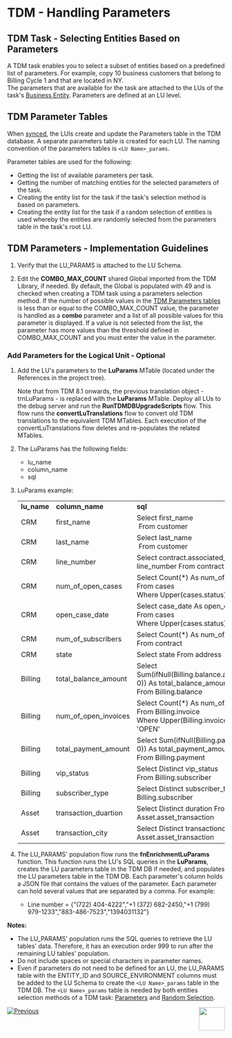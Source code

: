 # TDM - Handling Parameters 


## TDM Task - Selecting Entities Based on Parameters

A TDM task enables you to select a subset of entities based on a predefined list of parameters. For example, copy 10 business customers that belong to Billing Cycle 1 and that are located in NY.  
The parameters that are available for the task are attached to the LUs of the task's [Business Entity](/articles/TDM/tdm_overview/03_business_entity_overview.md). Parameters are defined at an LU level. 

## TDM Parameter Tables

When [synced](/articles/14_sync_LU_instance/01_sync_LUI_overview.md), the LUIs create and update the Parameters table in the TDM database. A separate parameters table is created for each LU. The naming convention of the parameters tables is `<LU Name>_params`. 

Parameter tables are used for the following:

- Getting the list of available parameters per task.
- Getting the number of matching entities for the selected parameters of the task.
- Creating the entity list for the task if the task's selection method is based on parameters.
- Creating the entity list for the task if a random selection of entities is used whereby the entities are randomly selected from the parameters table in the task's root LU.  

## TDM Parameters - Implementation Guidelines

1.  Verify that the LU_PARAMS is attached to the LU Schema.

3. Edit the **COMBO_MAX_COUNT** shared Global imported from the TDM Library, if needed. By default, the Global is populated with 49 and is checked when creating a TDM task using a parameters selection method. If the number of possible values in the [TDM Parameters tables](#tdm-parameters-tables) is less than or equal to the COMBO_MAX_COUNT value, the parameter is handled as a **combo** parameter and a list of all possible values for this parameter is displayed. If a value is not selected from the list, the parameter has more values than the threshold defined in COMBO_MAX_COUNT and you must enter the value in the parameter.

  ### Add Parameters for the Logical Unit - Optional

1. Add the LU's parameters to the **LuParams** MTable (located under the References in the project tree).

    Note that from TDM 8.1 onwards, the previous translation object - trnLuParams - is replaced with the **LuParams** MTable. Deploy all LUs to the debug server and run the **RunTDMDBUpgradeScripts** flow. This flow runs the **convertLuTranslations** flow to convert old TDM translations to the equivalent TDM MTables. Each execution of the convertLuTranslations flow deletes and re-populates the related MTables.

2. The LuParams has the following fields:

    - lu_name
    - column_name
    - sql

3. LuParams example:

    <table width="900pxl">
    <tbody>
    <tr>
    <td width="150pxl"><strong>lu_name</strong></td>
    <td width="150pxl"><strong>column_name</strong></td>
    <td width="600pxl"><strong>sql</strong></td>
    </tr>
    <tr>
    <td width="150pxl">CRM</td>
    <td width="150pxl">first_name</td>
    <td width="600pxl">Select first_name<br />&nbsp;From customer</td>
    </tr>
    <tr>
    <td width="150pxl">CRM</td>
    <td width="150pxl">last_name</td>
    <td width="600pxl">Select last_name<br />&nbsp;From customer</td>
    </tr>
    <tr>
    <td width="150pxl">CRM</td>
    <td width="150pxl">line_number</td>
    <td width="600pxl">Select contract.associated_line As line_number From contract</td>
    </tr>
    <tr>
    <td width="150pxl">CRM</td>
    <td width="150pxl">num_of_open_cases</td>
    <td width="600pxl">Select Count(*) As num_of_open_cases<br />From cases<br />Where Upper(cases.status) != 'CLOSED'</td>
    </tr>
    <tr>
    <td width="150pxl">CRM</td>
    <td width="150pxl">open_case_date</td>
    <td width="600pxl">Select case_date As open_case_date<br />From cases<br />Where Upper(cases.status) != 'CLOSED'</td>
    </tr>
    <tr>
    <td width="150pxl">CRM</td>
    <td width="150pxl">num_of_subscribers</td>
    <td width="600pxl">Select Count(*) As num_of_subscribers From contract</td>
    </tr>
    <tr>
    <td width="150pxl">CRM</td>
    <td width="150pxl">state</td>
    <td width="600pxl">Select state From address</td>
    </tr>
    <tr>
    <td width="150pxl">Billing</td>
    <td width="150pxl">total_balance_amount</td>
    <td width="600pxl">Select Sum(ifNull(Billing.balance.available_amount, 0)) As total_balance_amount<br />From Billing.balance</td>
    </tr>
    <tr>
    <td width="150pxl">Billing</td>
    <td width="150pxl">num_of_open_invoices</td>
    <td width="600pxl">Select Count(*) As num_of_open_invoices<br />From Billing.invoice<br />Where Upper(Billing.invoice.status) = 'OPEN'</td>
    </tr>
    <tr>
    <td width="150pxl">Billing</td>
    <td width="150pxl">total_payment_amount</td>
    <td width="600pxl">Select Sum(ifNull(Billing.payment.amount, 0)) As total_payment_amount<br />From Billing.payment</td>
    </tr>
    <tr>
    <td width="150pxl">Billing</td>
    <td width="150pxl">vip_status</td>
    <td width="600pxl">Select Distinct vip_status <br />From Billing.subscriber</td>
    </tr>
    <tr>
    <td width="150pxl">Billing</td>
    <td width="150pxl">subscriber_type</td>
    <td width="600pxl">Select Distinct subscriber_type From Billing.subscriber</td>
    </tr>
    <tr>
    <td width="150pxl">Asset</td>
    <td width="150pxl">transaction_duartion</td>
    <td width="600pxl">Select Distinct duration From Asset.asset_transaction</td>
    </tr>
    <tr>
    <td width="150pxl">Asset</td>
    <td width="150pxl">transaction_city</td>
    <td width="600pxl">Select Distinct transactioncity From Asset.asset_transaction</td>
    </tr>
    </tbody>
    </table>

    

4. The LU_PARAMS' population flow runs the **fnEnrichmentLuParams** function. This function runs the LU's SQL queries in the **LuParams**, creates the LU parameters table in the TDM DB if needed, and populates the LU parameters table in the TDM DB. Each parameter's column holds a JSON file that contains the values of the parameter. Each parameter can hold several values that are separated by a comma. For example:

    - Line number = {"(722) 404-4222","+1 (372) 682-2450,"+1 (799) 979-1233","883-486-7523","1394031132"}

      

**Notes:**

- The LU_PARAMS' population runs the SQL queries to retrieve the LU tables' data. Therefore, it has an execution order 999 to run after the remaining LU tables' population. 
- Do not include spaces or special characters in parameter names.
- Even if parameters do not need to be defined for an LU, the LU_PARAMS table with the ENTITY_ID and SOURCE_ENVIRONMENT columns must be added to the LU Schema to create the `<LU Name>_params` table in the TDM DB. The `<LU Name>_params` table is needed by both entities selection methods of a TDM task: [Parameters](/articles/TDM/tdm_gui/17_load_task_regular_mode.md#parameters) and [Random Selection](/articles/TDM/tdm_gui/17_load_task_regular_mode.md#random-selection).



[![Previous](/articles/images/Previous.png)](06_tdm_implementation_support_hierarchy.md)[<img align="right" width="60" height="54" src="/articles/images/Next.png">](08_tdm_implement_delete_of_entities.md)
